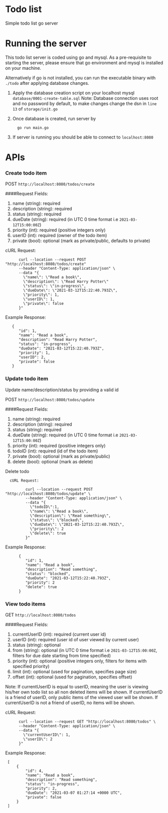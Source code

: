 # Todo list 
Simple todo list go server
# Running the server

This todo list server is coded using go and mysql. As a pre-requisite to starting the server, please ensure that 
go environment and mysql is installed on your machine. 

Alternatively if go is not installed, you can run the executable binary with `./todo` after applying database changes.

1. Apply the database creation script on your localhost mysql `database/0001-create-table.sql`
   Note: Database connection uses root and no password by default, to make changes change the dsn in `line 13` 
   of `storage/init.go`

2. Once database is created, run server by 

         go run main.go

4. If server is running you should be able to connect to `localhost:8080`

# APIs

### Create todo item  
   
   POST `http://localhost:8080/todos/create`
   
   ####Request Fields:
   1. name (string): required
   2. description (string): required
   3. status (string): required
   4. dueDate (string): required (in UTC 0 time format i.e `2021-03-12T15:00:00Z`)
   5. priority (int): required (positive integers only)
   6. userID (int): required (owner of the todo item)
   7. private (bool): optional (mark as private/public, defaults to private)
   

   cURL Request:

          curl --location --request POST "http://localhost:8080/todos/create" 
          --header "Content-Type: application/json" \
          --data "{
            \"name\": \"Read a book\",
            \"description\": \"Read Harry Potter\"
            \"status\": \"in-progress\",
            \"dueDate\": \"2021-03-12T15:22:40.793Z\",
            \"priority\": 1,
            \"userID\": 1,
            \"private\": false
          }"
        
   Example Response:
   
       {
          "id": 1,
          "name": "Read a book",
          "description": "Read Harry Potter",
          "status": "in-progress",
          "dueDate": "2021-03-12T15:22:40.793Z",
          "priority": 1,
          "userID": 2,
          "private": false
       }     
        

### Update todo item
   
   Update name/description/status by providing a valid id

   POST `http://localhost:8080/todos/update`
   
   ####Request Fields:
   1. name (string): required
   2. description (string): required
   3. status (string): required
   4. dueDate (string): required (in UTC 0 time format i.e `2021-03-12T15:00:00Z`)
   5. priority (int): required (positive integers only)
   6. todoID (int): required (id of the todo item)
   7. private (bool): optional (mark as private/public)
   8. delete (bool): optional (mark as delete)
   
   Delete todo
   
      cURL Request:
   
             curl --location --request POST "http://localhost:8080/todos/update" \
             --header "Content-Type: application/json" \
             --data "{
               \"todoID\":1,
               \"name\": \"Read a book\",
               \"description\": \"Read something\",
               \"status\": \"blocked\",
               \"dueDate\": \"2021-03-12T15:22:40.793Z\",
               \"priority\": 2
               \"delete\": true
             }"
           
   Example Response:
      
          {
             "id": 1,
             "name": "Read a book",
             "description": "Read something",
             "status": "blocked",
             "dueDate": "2021-03-12T15:22:40.793Z",
             "priority": 2
             "delete": true
          }     


### View todo items
   
   GET `http://localhost:8080/todos`
   
  ####Request Fields:
  1. currentUserID (int): required (current user id)
  2. userID (int): required (user id of user viewed by current user)
  3. status (string): optional
  4. from (string): optional (in UTC 0 time format i.e `2021-03-12T15:00:00Z`, filters for due date starting from time specified)
  5. priority (int): optional (positive integers only, filters for items with specified priority)
  6. limit (int): optional (used for pagination, specifies page size)
  7. offset (int): optional (used for pagination, specifies offset)

  Note: 
  If currentUserID is equal to userID, meaning the user is viewing his/her own todo list so all non deleted items will be shown. 
  If currentUserID is a friend of userID, only public items of the viewed user will be shown.
  If currentUserID is not a friend of userID, no items will be shown.

   cURL Request:

          curl --location --request GET "http://localhost:8080/todos" \
          --header "Content-Type: application/json" \
          --data "{
          	\"currentUserID\": 1,
          	\"userID\": 2
          }"
        
   Example Response:
   
     [
         {
             "id": 4,
             "name": "Read a book",
             "description": "Read something",
             "status": "in-progress",
             "priority": 2,
             "dueDate": "2021-03-07 01:27:14 +0000 UTC",
             "private": false
         }
     ]  